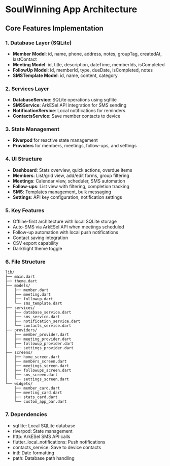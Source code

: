 # SoulWinning App Architecture

## Core Features Implementation

### 1. Database Layer (SQLite)
- **Member Model**: id, name, phone, address, notes, groupTag, createdAt, lastContact
- **Meeting Model**: id, title, description, dateTime, memberIds, isCompleted
- **FollowUp Model**: id, memberId, type, dueDate, isCompleted, notes
- **SMSTemplate Model**: id, name, content, category

### 2. Services Layer
- **DatabaseService**: SQLite operations using sqflite
- **SMSService**: ArkESel API integration for SMS sending
- **NotificationService**: Local notifications for reminders
- **ContactsService**: Save member contacts to device

### 3. State Management
- **Riverpod** for reactive state management
- **Providers** for members, meetings, follow-ups, and settings

### 4. UI Structure
- **Dashboard**: Stats overview, quick actions, overdue items
- **Members**: List/grid view, add/edit forms, group filtering
- **Meetings**: Calendar view, scheduler, SMS automation
- **Follow-ups**: List view with filtering, completion tracking
- **SMS**: Templates management, bulk messaging
- **Settings**: API key configuration, notification settings

### 5. Key Features
- Offline-first architecture with local SQLite storage
- Auto-SMS via ArkESel API when meetings scheduled
- Follow-up automation with local push notifications
- Contact saving integration
- CSV export capability
- Dark/light theme toggle

### 6. File Structure
```
lib/
├── main.dart
├── theme.dart
├── models/
│   ├── member.dart
│   ├── meeting.dart
│   ├── followup.dart
│   └── sms_template.dart
├── services/
│   ├── database_service.dart
│   ├── sms_service.dart
│   ├── notification_service.dart
│   └── contacts_service.dart
├── providers/
│   ├── member_provider.dart
│   ├── meeting_provider.dart
│   ├── followup_provider.dart
│   └── settings_provider.dart
├── screens/
│   ├── home_screen.dart
│   ├── members_screen.dart
│   ├── meetings_screen.dart
│   ├── followups_screen.dart
│   ├── sms_screen.dart
│   └── settings_screen.dart
└── widgets/
    ├── member_card.dart
    ├── meeting_card.dart
    ├── stats_card.dart
    └── custom_app_bar.dart
```

### 7. Dependencies
- sqflite: Local SQLite database
- riverpod: State management
- http: ArkESel SMS API calls
- flutter_local_notifications: Push notifications
- contacts_service: Save to device contacts
- intl: Date formatting
- path: Database path handling